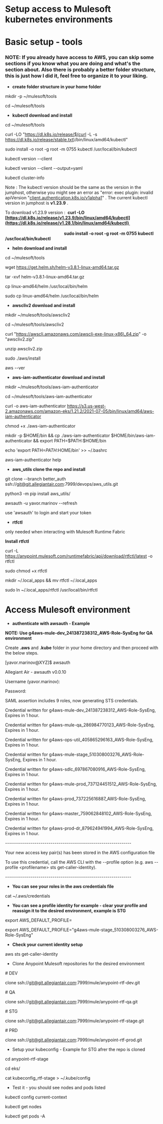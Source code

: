 # Setup access to Mulesoft kubernetes environments

# Basic setup - tools

### NOTE: If you already have access to AWS, you can skip some sections if you know what you are doing and what's the section about. Also there is probably a better folder structure, this is just how I did it, feel free to organize it to your liking.

  - **create folder structure in your home folder**

mkdir -p \~/mulesoft/tools

cd \~/mulesoft/tools

  - **kubectl download and install**

cd \~/mulesoft/tools

curl -LO "https://dl.k8s.io/release/$(curl -L -s
https://dl.k8s.io/release/stable.txt)/bin/linux/amd64/kubectl"

sudo install -o root -g root -m 0755 kubectl /usr/local/bin/kubectl

kubectl version --client

kubectl version --client --output=yaml

kubectl cluster-info

Note : The kubectl version should be the same as the version in the
jumphost, otherwise you might see an error as "error: exec plugin:
invalid apiVersion
"[client.authentication.k8s.io/v1alpha1](http://client.authentication.k8s.io/v1alpha1)"
. The current kubectl version in jumphost is **v1.23.9** .   
  
To download v1.23.9 version :  **curl -LO
[https://dl.k8s.io/release/v1.23.9/bin/linux/amd64/kubectl](https://dl.k8s.io/release/v1.28.1/bin/linux/amd64/kubectl)   
                                                            
                                                          sudo install
-o root -g root -m 0755 kubectl /usr/local/bin/kubectl**

  - **helm download and install**

cd \~/mulesoft/tools

wget https://get.helm.sh/helm-v3.8.1-linux-amd64.tar.gz

tar -xvf helm-v3.8.1-linux-amd64.tar.gz

cp linux-amd64/helm /usr/local/bin/helm

sudo cp linux-amd64/helm /usr/local/bin/helm

  - **awscliv2 download and install**

mkdir \~/mulesoft/tools/awscliv2

cd \~/mulesoft/tools/awscliv2

curl "https://awscli.amazonaws.com/awscli-exe-linux-x86\_64.zip" -o
"awscliv2.zip"

unzip awscliv2.zip 

sudo ./aws/install 

aws --ver

  - **aws-iam-authenticator download and install**

mkdir \~/mulesoft/tools/aws-iam-authenticator

cd \~/mulesoft/tools/aws-iam-authenticator

curl -o aws-iam-authenticator
https://s3.us-west-2.amazonaws.com/amazon-eks/1.21.2/2021-07-05/bin/linux/amd64/aws-iam-authenticator

chmod +x ./aws-iam-authenticator

mkdir -p $HOME/bin && cp ./aws-iam-authenticator
$HOME/bin/aws-iam-authenticator && export PATH=$PATH:$HOME/bin

echo 'export PATH=$PATH:$HOME/bin' \>\> \~/.bashrc

aws-iam-authenticator help

  - **aws\_utils clone the repo and install**

git clone --branch better\_auth
ssh://git@git.allegiantair.com:7999/devops/aws\_utils.git

python3 -m pip install aws\_utils/

awsauth -u yavor.marinov --refresh

use 'awsauth' to login and start your token

  - **rtfctl**

only needed when interacting with Mulesoft Runtime Fabric 

**Install rtfctl**

curl -L
https://anypoint.mulesoft.com/runtimefabric/api/download/rtfctl/latest
-o rtfctl

sudo chmod +x rtfctl

mkdir \~/.local\_apps && mv rtfctl \~/.local\_apps

sudo ln \~/.local\_apps/rtfctl /usr/local/bin/rtfctl

# Access Mulesoft environment

  - **authenticate with awsauth - Example**

**NOTE: Use g4aws-mule-dev\_241387238312\_AWS-Role-SysEng for QA
environment**

Create **.aws** and **.kube** folder in your home directory and then
proceed with the below steps.

\[yavor.marinov@XYZ\]$ awsauth 

Allegiant Air - awsauth v0.0.10

Username (yavor.marinov): 

Password: 

SAML assertion includes 9 roles, now generating STS credentials.

Credential written for g4aws-mule-dev\_241387238312\_AWS-Role-SysEng,
Expires in 1 hour.

Credential written for g4aws-mule-qa\_286984770123\_AWS-Role-SysEng,
Expires in 1 hour.

Credential written for g4aws-ops-util\_405865296163\_AWS-Role-SysEng,
Expires in 1 hour.

Credential written for g4aws-mule-stage\_510308003276\_AWS-Role-SysEng,
Expires in 1 hour.

Credential written for g4aws-sdlc\_697867080916\_AWS-Role-SysEng,
Expires in 1 hour.

Credential written for g4aws-mule-prod\_737124451512\_AWS-Role-SysEng,
Expires in 1 hour.

Credential written for g4aws-prod\_737225616887\_AWS-Role-SysEng,
Expires in 1 hour.

Credential written for g4aws-master\_759062848102\_AWS-Role-SysEng,
Expires in 1 hour.

Credential written for g4aws-prod-dr\_879624941994\_AWS-Role-SysEng,
Expires in 1 hour.

\----------------------------------------------------------------

Your new access key pair(s) has been stored in the AWS configuration
file

To use this credential, call the AWS CLI with the --profile option (e.g.
aws --profile \<profilename\> sts get-caller-identity).

\----------------------------------------------------------------

  - **You can see your roles in the aws credentials file**

cat \~/.aws/credentials

  - **You can see a profile identity for example - clear your profile
    and reassign it to the desired environment, example is STG**

export AWS\_DEFAULT\_PROFILE=

export
AWS\_DEFAULT\_PROFILE="g4aws-mule-stage\_510308003276\_AWS-Role-SysEng"

  - **Check your current identity setup**

aws sts get-caller-identity

  - Clone Anypoint Mulesoft repositories for the desired environment

\# DEV

clone ssh://git@git.allegiantair.com:7999/mule/anypoint-rtf-dev.git

\# QA

clone ssh://git@git.allegiantair.com:7999/mule/anypoint-rtf-qa.git

\# STG

clone ssh://git@git.allegiantair.com:7999/mule/anypoint-rtf-stage.git

\# PRD

clone ssh://git@git.allegiantair.com:7999/mule/anypoint-rtf-prod.git

  - Setup your kubeconfig - Example for STG afrer the repo is cloned

cd anypoint-rtf-stage

cd eks/

cat kubeconfig\_rtf-stage \> \~/.kube/config 

  - Test it - you should see nodes and pods listed

kubectl config current-context

kubectl get nodes

kubectl get pods -A
